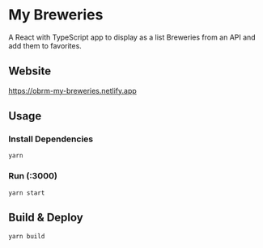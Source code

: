 # My Breweries

A React with TypeScript app to display as a list Breweries from an API and add them to favorites.

## Website

https://obrm-my-breweries.netlify.app

## Usage

### Install Dependencies

```
yarn
```

### Run (:3000)

```
yarn start
```

## Build & Deploy

```
yarn build
```
